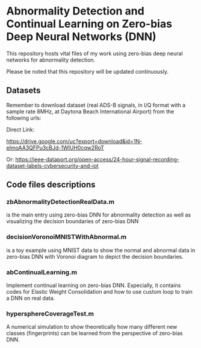 # Abnormality Detection and Continual Learning on Zero-bias Deep Neural Networks (DNN)

This repository hosts vital files of my work using zero-bias deep neural networks for abnormality detection. 

Please be noted that this repository will be updated continuously.

## Datasets
Remember to download dataset (real ADS-B signals, in I/Q format with a sample rate 8MHz, at Daytona Beach International Airport) from the following urls:

Direct Link:

https://drive.google.com/uc?export=download&id=1N-eImoAA3QFPu3cBJd-1WIUH0cqw2RoT

Or:
https://ieee-dataport.org/open-access/24-hour-signal-recording-dataset-labels-cybersecurity-and-iot

## Code files descriptions
### zbAbnormalityDetectionRealData.m
is the main entry using zero-bias DNN for abnormality detection as well as visualizing the decision boundaries of zero-bias DNN

### decisionVoronoiMNISTWithAbnormal.m
is a toy example using MNIST data to show the normal and abnormal data in zero-bias DNN with Voronoi diagram to depict the decision boundaries.

### abContinualLearning.m
Implement continual learning on zero-bias DNN. Especially, it contains codes for Elastic Weight Consolidation and how to use custom loop to train a DNN on real data.

### hypersphereCoverageTest.m
A numerical simulation to show theoretically how many different new classes (fingerprints) can be learned from the perspective of zero-bias DNN.
